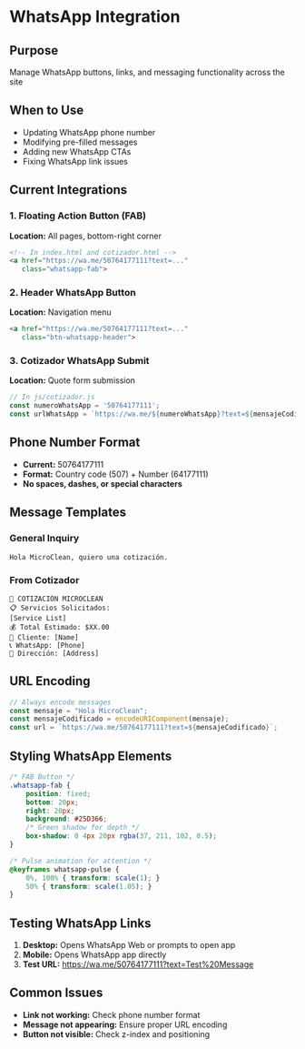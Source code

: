 # WhatsApp Integration

## Purpose
Manage WhatsApp buttons, links, and messaging functionality across the site

## When to Use
- Updating WhatsApp phone number
- Modifying pre-filled messages
- Adding new WhatsApp CTAs
- Fixing WhatsApp link issues

## Current Integrations

### 1. Floating Action Button (FAB)
**Location:** All pages, bottom-right corner
```html
<!-- In index.html and cotizador.html -->
<a href="https://wa.me/50764177111?text=..."
   class="whatsapp-fab">
```

### 2. Header WhatsApp Button
**Location:** Navigation menu
```html
<a href="https://wa.me/50764177111?text=..."
   class="btn-whatsapp-header">
```

### 3. Cotizador WhatsApp Submit
**Location:** Quote form submission
```javascript
// In js/cotizador.js
const numeroWhatsApp = '50764177111';
const urlWhatsApp = `https://wa.me/${numeroWhatsApp}?text=${mensajeCodificado}`;
```

## Phone Number Format
- **Current:** 50764177111
- **Format:** Country code (507) + Number (64177111)
- **No spaces, dashes, or special characters**

## Message Templates

### General Inquiry
```
Hola MicroClean, quiero una cotización.
```

### From Cotizador
```
🧹 COTIZACIÓN MICROCLEAN
📋 Servicios Solicitados:
[Service List]
💰 Total Estimado: $XX.00
👤 Cliente: [Name]
📞 WhatsApp: [Phone]
📍 Dirección: [Address]
```

## URL Encoding
```javascript
// Always encode messages
const mensaje = "Hola MicroClean";
const mensajeCodificado = encodeURIComponent(mensaje);
const url = `https://wa.me/50764177111?text=${mensajeCodificado}`;
```

## Styling WhatsApp Elements
```css
/* FAB Button */
.whatsapp-fab {
    position: fixed;
    bottom: 20px;
    right: 20px;
    background: #25D366;
    /* Green shadow for depth */
    box-shadow: 0 4px 20px rgba(37, 211, 102, 0.5);
}

/* Pulse animation for attention */
@keyframes whatsapp-pulse {
    0%, 100% { transform: scale(1); }
    50% { transform: scale(1.05); }
}
```

## Testing WhatsApp Links
1. **Desktop:** Opens WhatsApp Web or prompts to open app
2. **Mobile:** Opens WhatsApp app directly
3. **Test URL:** https://wa.me/50764177111?text=Test%20Message

## Common Issues
- **Link not working:** Check phone number format
- **Message not appearing:** Ensure proper URL encoding
- **Button not visible:** Check z-index and positioning